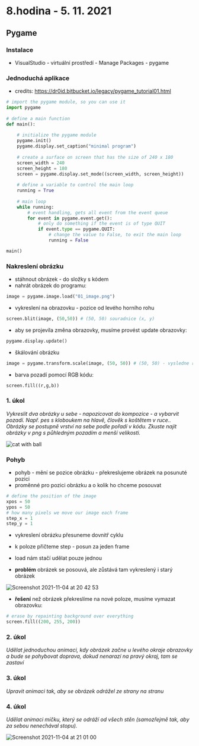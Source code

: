 # 8.hodina - 5. 11. 2021

## Pygame

### Instalace

- VisualStudio - virtuální prostředí - Manage Packages - pygame

### Jednoduchá aplikace
- credits: https://dr0id.bitbucket.io/legacy/pygame_tutorial01.html

```python
# import the pygame module, so you can use it
import pygame
 
# define a main function
def main():
     
    # initialize the pygame module
    pygame.init()
    pygame.display.set_caption("minimal program")
     
    # create a surface on screen that has the size of 240 x 180
    screen_width = 240
    screen_height = 180
    screen = pygame.display.set_mode((screen_width, screen_height))
     
    # define a variable to control the main loop
    running = True
     
    # main loop
    while running:
        # event handling, gets all event from the event queue
        for event in pygame.event.get():
            # only do something if the event is of type QUIT
            if event.type == pygame.QUIT:
                # change the value to False, to exit the main loop
                running = False

main()
```

### Nakreslení obrázku

- stáhnout obrázek - do složky s kódem
- nahrát obrázek do programu:
```python
image = pygame.image.load("01_image.png")
```

- vykreslení na obrazovku - pozice od levého horního rohu

```python
screen.blit(image, (50,50)) # (50, 50) souradnice (x, y)
```
- aby se projevila změna obrazovky, musíme provést update obrazovky:
```python
pygame.display.update()
```

- škálování obrázku
```python
image = pygame.transform.scale(image, (50, 50)) # (50, 50) - vysledne rozmery v pixelech
```

- barva pozadí pomocí RGB kódu:
```python
screen.fill((r,g,b))
```

### 1. úkol
*Vykreslit dva obrázky u sebe - napozicovat do kompozice - a vybarvit pozadí. Např. pes s kloboukem na hlavě, člověk s koštětem v ruce..*
*Obrázky se postupně vrství na sebe podle pořadí v kódu. Zkuste najít obrázky v png s půhledným pozadím a menší velikosti.*

![cat with ball](https://user-images.githubusercontent.com/44325210/140406440-5e9cf7f0-8e0c-485f-8a95-abe0debdd779.png)


### Pohyb

- pohyb - mění se pozice obrázku - překreslujeme obrázek na posunuté pozici
- proměnné pro pozici obrázku a o kolik ho chceme posouvat

```python
# define the position of the image
xpos = 50
ypos = 50
# how many pixels we move our image each frame
step_x = 1
step_y = 1
```

- vykreslení obrázku přesuneme dovnitř cyklu
- k poloze přičteme step - posun za jeden frame
- load nám stačí udělat pouze jednou

- **problém** obrázek se posouvá, ale zůstává tam vykreslený i starý obrázek

![Screenshot 2021-11-04 at 20 42 53](https://user-images.githubusercontent.com/44325210/140408918-73f64ffe-658f-4a2c-8b74-98198f8673ff.png)

- **řešení** než obrázek překreslíme na nové poloze, musíme vymazat obrazovku:
```python
# erase by repainting background over everything
screen.fill((200, 255, 200))
```

### 2. úkol
*Udělat jednoduchou animaci, kdy obrázek začne u levého okraje obrazovky a bude se pohybovat doprava, dokud nenarazí na pravý okraj, tam se zastaví*

### 3. úkol
*Upravit animaci tak, aby se obrázek odrážel ze strany na stranu*

### 4. úkol
*Udělat animaci míčku, který se odráží od všech stěn (samozřejmě tak, aby za sebou nenechával stopu).*

![Screenshot 2021-11-04 at 21 01 00](https://user-images.githubusercontent.com/44325210/140411495-6bebd89f-2d96-4f20-a1f2-9d1ed7fad170.png)

